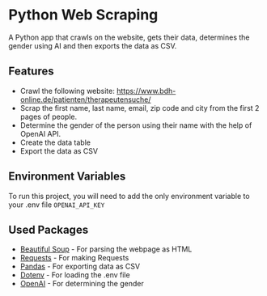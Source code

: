 # Python Web Scraping

A Python app that crawls on the website, gets their data, determines the gender using AI and then exports the data as CSV.


## Features
- Crawl the following website: https://www.bdh-online.de/patienten/therapeutensuche/
- Scrap the first name, last name, email, zip code and city from the first 2 pages of people.
- Determine the gender of the person using their name with the help of OpenAI API.
- Create the data table
- Export the data as CSV


## Environment Variables

To run this project, you will need to add the only environment variable to your .env file
`OPENAI_API_KEY`


## Used Packages
- [Beautiful Soup](https://pypi.org/project/beautifulsoup4/) - For parsing the webpage as HTML
- [Requests](https://pypi.org/project/requests/) - For making Requests
- [Pandas](https://pandas.pydata.org/) - For exporting data as CSV
- [Dotenv](https://pypi.org/project/python-dotenv/) - For loading the .env file
- [OpenAI](https://platform.openai.com/docs/quickstart?context=python) - For determining the gender
